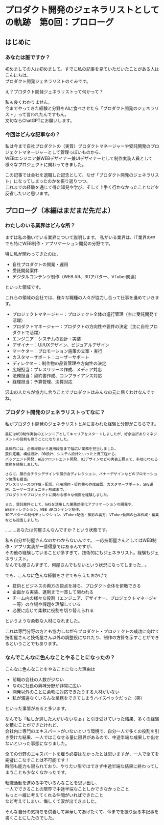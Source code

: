 # プロダクト開発のジェネラリストとしての軌跡　第0回：プロローグ

## はじめに

### あなたは誰ですか？

初めましての人は初めまして。すでに私の記事を見ていただいたことがある人はこんにちは。  
プロダクト開発ジェネラリストのぐみです。

え？プロダクト開発ジェネラリストって何かって？

私も良くわかりません。  
今までやってきた経験と分野をAIに食べさせたら「プロダクト開発のジェネラリスト」って言われたんですもん。  
文句ならChatGPTにお願いします。

### 今回はどんな記事なの？

私は今まで自社プロダクトの（実質）プロダクトマネージャーや受託開発のプロジェクトマネージャーとして管理っぽいものから、  
WEBエンジニア兼WEBデザイナー兼UIデザイナーとして制作実装人員として様々なプロジェクトに関わってきました。

この記事では会社を退職した記念として、なぜ「プロダクト開発のジェネラリスト」になってしまったのかを振り返りつつ、  
これまでの経験を通じて得た知見や学び、そして上手く行かなかったことなどを反省したいと思います。

## プロローグ（本編はまだまだ先だよ）

### わたしのいる業界はどんな所？

まずは私の働いている業界について説明します。
私がいる業界は、IT業界の中でも特にWEB制作・アプリケーション開発の分野です。

特に私が関わってきたのは、

- 自社プロダクトの開発・運用
- 受託開発案件
- デジタルコンテンツ制作（WEB AR、3Dアバター、VTuber関連）

といった領域です。

これらの領域の会社では、様々な職種の人々が協力し合って仕事を進めていきます。

- プロジェクトマネージャー：プロジェクト全体の進行管理（主に受託開発で活躍）
- プロダクトマネージャー：プロダクトの方向性や要件の決定（主に自社プロダクトで活躍）
- エンジニア：システムの設計・実装
- デザイナー：UI/UXデザイン、ビジュアルデザイン
- マーケター：プロモーション施策の立案・実行
- カスタマーサポート：ユーザーサポート
- ディレクター：制作物の品質管理や方向性の決定
- 広報担当：プレスリリース作成、メディア対応
- 法務担当：契約書作成、コンプライアンス対応
- 経理担当：予算管理、決算対応

沢山の人たちが協力し合うことでプロダクトはみんなの元に届くわけなんですね。

### プロダクト開発のジェネラリストってなに？

私がプロダクト開発のジェネラリストとAIに言われた経験と分野がこちらです。

```
最初はWEB制作実装のエンジニアとしてキャリアをスタートしましたが、紆余曲折ありマネジメントの役割も担うことになりました。

具体的には、企画段階から運用段階まで幅広い業務を担当しました。
要件定義、構成設計、DB設計、システム設計といった上流工程から、
バックエンド開発、WEBフロントエンド開発、UIデザインなどの実装工程まで、多岐にわたる業務を経験しました。

さらに、展示会チラシデザインや展示会ディレクション、バナーデザインなどのプロモーション施策も担当。
プレスリリースの作成・配信、利用規約・契約書の作成確認、カスタマーサポート、SNS運用、ユーザーコミュニティ形成まで、
プロダクトやプロジェクトに関わる様々な側面を経験しました。

また、受託案件として、GASを活用した業務効率化アプリケーションの開発や、
WEBディレクション、WEB ARコンテンツ制作、
3Dアバターの制作ディレクション、VTuber配信・撮影の裏方、VTuber動画の台本作成・編集なども担当しました。
```

………あなたは何屋さんなんですか？という状態です。

私も自分が何屋さんなのかわからないんです。
一応技術屋さんとしてはWEB制作・アプリ実装が一番得意ではあるんですが、  
その他の経験していることが多すぎて、技術的にもジェネラリスト。経験もジェネラリスト。  
なんでも屋さんすぎて、何屋さんでもないという状況になってしまった…。

でも、こんなに色んな経験をさせてもらえたおかげで

- 技術とビジネスの両方の視点を持ち、プロダクト全体を俯瞰できる
- 企画から実装、運用まで一貫して関われる
- チーム内の様々な役割（エンジニア、デザイナー、プロジェクトマネージャー等）の立場や課題を理解している
- 必要に応じて柔軟に役割を切り替えられる

というような柔軟な人材になれました。

これは専門分野の方とも協力しながらプロダクト・プロジェクトの成功に向けて  
技術屋さんと技術屋さん以外の調整役になれたり、制作の方針を示すことができるということでもあります。

### なんでこんなに色んなことやることになったの？

こんなに色んなことをやることになった理由は

- 前職の会社の人数が少ない
- なのに社長の興味分野が非常に広い
- 開発以外のことに柔軟に対応できたりする人材がいない
- 私が満遍なくいろんな業務をできてしまうハイスペックだった（笑）

といった事情があると多います。

なんでも「私しか適した人がいないなぁ」と引き受けていった結果、多くの経験を積むことができたけれど、  
会社内に専門のエキスパートがいないという環境で、自分一人で多くの役割を引き受けた結果、一人ではこなせる量に限界があるので、中途半端な成果しか出せないといった事態になりました。

全ての分野のエキスパートを雇う必要はなかったとは思いますが、一人で全てを完璧にこなすことは不可能です！  
時間も能力も限られており、やりたい形ではできず中途半端な結果に終わってしまうことも少なくなかったです。

転職活動を進める中でいろんなことを思い出し、  
一人でできることの限界で中途半端なことしかできなかったこと  
もっと一緒に考えてくれる仲間がいればできたこと  
など考えてしまい、悔しくて涙が出てきました。

そんな自分の気持ちを供養して昇華してあげたくて、今までを振り返る本記事を書くことにしたのでした。